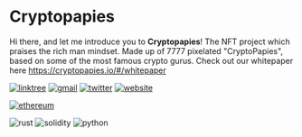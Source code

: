 # Cryptopapies

Hi there, and let me introduce you to **Cryptopapies**!
The NFT project which praises the rich man mindset.
Made up of 7777 pixelated "CryptoPapies", based on some of the most famous crypto gurus. Check out our whitepaper here <https://cryptopapies.io/#/whitepaper>


[![linktree](https://img.shields.io/badge/linktree-39E09B?style=for-the-badge&logo=linktree&logoColor=white)](https://linktr.ee/cryptopapies)
[![gmail](https://img.shields.io/badge/Gmail-D14836?style=for-the-badge&logo=gmail&logoColor=white)](mailto:info@cryptopapies.io)
[![twitter](https://img.shields.io/badge/Twitter-1DA1F2?style=for-the-badge&logo=twitter&logoColor=white)](https://twitter.com/cryptopapies)
[![website](https://img.shields.io/badge/website-000000?style=for-the-badge&logo=About.me&logoColor=white)](https://cryptopapies.io)

[![ethereum](https://img.shields.io/badge/Ethereum-3C3C3D?style=for-the-badge&logo=Ethereum&logoColor=white)](https://etherscan.io/address/0xa0647F0Da8B541C8876C234Bc9C4dC50F19515ea)

![rust](https://img.shields.io/badge/Rust-000000?style=for-the-badge&logo=rust&logoColor=white)
![solidity](https://img.shields.io/badge/Solidity-%23363636.svg?style=for-the-badge&logo=solidity&logoColor=white)
![python](https://img.shields.io/badge/Python-FFD43B?style=for-the-badge&logo=python&logoColor=blue)
